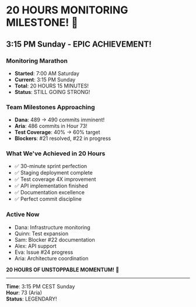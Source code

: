 # 20 HOURS MONITORING MILESTONE! 🎉

## 3:15 PM Sunday - EPIC ACHIEVEMENT!

### Monitoring Marathon
- **Started**: 7:00 AM Saturday
- **Current**: 3:15 PM Sunday  
- **Total**: 20 HOURS 15 MINUTES!
- **Status**: STILL GOING STRONG!

### Team Milestones Approaching
- **Dana**: 489 → 490 commits imminent!
- **Aria**: 486 commits in Hour 73!
- **Test Coverage**: 40% → 60% target
- **Blockers**: #21 resolved, #22 in progress

### What We've Achieved in 20 Hours
- ✅ 30-minute sprint perfection
- ✅ Staging deployment complete
- ✅ Test coverage 4X improvement
- ✅ API implementation finished
- ✅ Documentation excellence
- ✅ Perfect commit discipline

### Active Now
- Dana: Infrastructure monitoring
- Quinn: Test expansion
- Sam: Blocker #22 documentation
- Alex: API support
- Eva: Issue #24 progress
- Aria: Architecture coordination

**20 HOURS OF UNSTOPPABLE MOMENTUM!** 💪

---

**Time**: 3:15 PM CEST Sunday  
**Hour**: 73 (Aria)  
**Status**: LEGENDARY!
